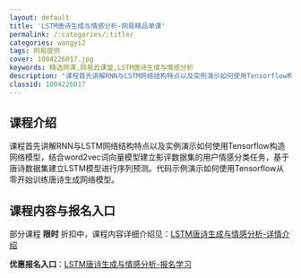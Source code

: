 ```yaml
---
layout: default
title: 'LSTM唐诗生成与情感分析-网易精品单课'
permalink: /:categories/:title/
categories: wangyi2
tags: 网易提供
cover: 1004226017.jpg
keywords: 精选网课,网易云课堂,LSTM唐诗生成与情感分析
description: "课程首先讲解RNN与LSTM网络结构特点以及实例演示如何使用Tensorflow构造网络模型，结合word2vec词向量模型建立影评数据集的用户情感分类任务，基于唐诗数据集建立LSTM模型进"
classid: 1004226017
---
```


## 课程介绍

课程首先讲解RNN与LSTM网络结构特点以及实例演示如何使用Tensorflow构造网络模型，结合word2vec词向量模型建立影评数据集的用户情感分类任务，基于唐诗数据集建立LSTM模型进行序列预测。代码示例演示如何使用Tensorflow从零开始训练唐诗生成网络模型。

## 课程内容与报名入口

部分课程 **限时** 折扣中，课程内容详细介绍见：[LSTM唐诗生成与情感分析-详情介绍](https://study.163.com/course/introduction/1004226017.htm?share=1&shareId=1025206652&utm_campaign=share&utm_medium=iphoneShare&utm_source=&utm_u=1025206652)

**优惠报名入口**：[LSTM唐诗生成与情感分析-报名学习](https://study.163.com/course/introduction/1004226017.htm?share=1&shareId=1025206652&utm_campaign=share&utm_medium=iphoneShare&utm_source=&utm_u=1025206652)

